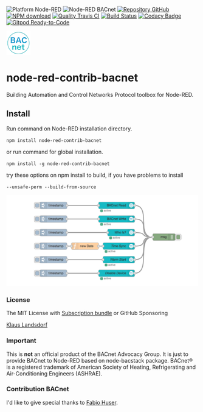 ![Platform Node-RED](http://b.repl.ca/v1/Platform-Node--RED-red.png)
![Node-RED BACnet](http://b.repl.ca/v1/Contribution-BACnet-blue.png)
[![Repository GitHub](http://b.repl.ca/v1/Repository-GitHub-orange.png)](https://github.com/BiancoRoyal/node-red-contrib-bacnet)
[![NPM download](https://img.shields.io/npm/dm/node-red-contrib-bacnet.svg)](http://www.npm-stats.com/~packages/node-red-contrib-bacnet)
[![Quality Travis CI](http://b.repl.ca/v1/Quality-Travis_CI-green.png)](https://travis-ci.org/BiancoRoyal/node-red-contrib-bacnet)
[![Build Status](https://travis-ci.org/BiancoRoyal/node-red-contrib-bacnet.svg?branch=master)](https://travis-ci.org/BiancoRoyal/node-red-contrib-bacnet)
[![Codacy Badge](https://api.codacy.com/project/badge/Grade/6cbeb40ab5604b3ab99e6badc9469e8a)](https://www.codacy.com/gh/BiancoRoyal/node-red-contrib-bacnet?utm_source=github.com&amp;utm_medium=referral&amp;utm_content=BiancoRoyal/node-red-contrib-bacnet&amp;utm_campaign=Badge_Grade)
[![Gitpod Ready-to-Code](https://img.shields.io/badge/Gitpod-ready--to--code-blue?logo=gitpod)](https://gitpod.io/#https://github.com/BiancoRoyal/node-red-contrib-bacnet)

[![nodemodbus64](images/bacnet-icon-quad64.png)](http://www.bacnet.org/)

# node-red-contrib-bacnet

Building Automation and Control Networks Protocol toolbox for Node-RED.

## Install

Run command on Node-RED installation directory.

	npm install node-red-contrib-bacnet 

or run command for global installation.

	npm install -g node-red-contrib-bacnet 

try these options on npm install to build, if you have problems to install

    --unsafe-perm --build-from-source
    
![Flow Example](images/BACnetFlowExamples.png)

### License

The MIT License with [Subscription bundle][3] or GitHub Sponsoring

[Klaus Landsdorf][1]

### Important

This is **not** an official product of the BACnet Advocacy Group.
It is just to provide BACnet to Node-RED based on node-bacstack package.
BACnet® is a registered trademark of American Society of Heating, Refrigerating and Air-Conditioning Engineers (ASHRAE). 

### Contribution BACnet

I'd like to give special thanks to [Fabio Huser][2]. 


[1]:https://bianco-royal.com/
[2]:https://github.com/fh1ch
[3]:https://osi.bianco-royal.com/
